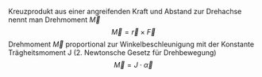 Kreuzprodukt aus einer angreifenden Kraft und Abstand zur Drehachse nennt man Drehmoment $\vec{M}$
$$ \vec{M} = \vec{r} \times \vec{F} $$
Drehmoment $\vec{M}$ proportional zur Winkelbeschleunigung mit der Konstante Trägheitsmoment J (2. Newtonsche Gesetz für Drehbewegung)
$$ \vec{M} = J \cdot \vec{\alpha} $$
